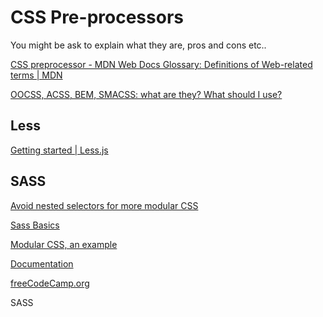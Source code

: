 # CSS Pre-processors

You might be ask to explain what they are, pros and cons etc..

[CSS preprocessor - MDN Web Docs Glossary: Definitions of Web-related terms | MDN](https://developer.mozilla.org/en-US/docs/Glossary/CSS_preprocessor)

[OOCSS, ACSS, BEM, SMACSS: what are they? What should I use?](https://clubmate.fi/oocss-acss-bem-smacss-what-are-they-what-should-i-use)

## Less

[Getting started | Less.js](https://lesscss.org/)

## SASS

[Avoid nested selectors for more modular CSS](https://thesassway.com/avoid-nested-selectors-for-more-modular-css/)

[Sass Basics](https://sass-lang.com/guide)

[Modular CSS, an example](https://web.archive.org/web/20201112012904/http://thesassway.com/advanced/modular-css-an-example)

[Documentation](https://sass-lang.com/documentation#features)

[freeCodeCamp.org](https://www.freecodecamp.org/learn/front-end-libraries/#sass)

SASS
